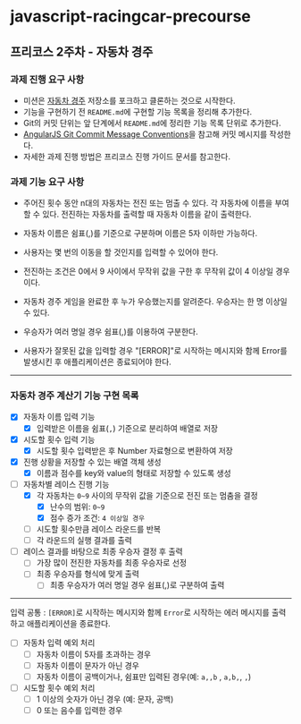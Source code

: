 # javascript-racingcar-precourse

## 프리코스 2주차 - 자동차 경주

### 과제 진행 요구 사항

- 미션은 [자동차 경주](https://github.com/woowacourse-precourse/javascript-racingcar-8) 저장소를 포크하고 클론하는 것으로 시작한다.
- 기능을 구현하기 전 `README.md`에 구현할 기능 목록을 정리해 추가한다.
- Git의 커밋 단위는 앞 단계에서 `README.md`에 정리한 기능 목록 단위로 추가한다.
- [AngularJS Git Commit Message Conventions](https://gist.github.com/stephenparish/9941e89d80e2bc58a153)을 참고해 커밋 메시지를 작성한다.
- 자세한 과제 진행 방법은 프리코스 진행 가이드 문서를 참고한다.

### 과제 기능 요구 사항

- 주어진 횟수 동안 n대의 자동차는 전진 또는 멈출 수 있다.
  각 자동차에 이름을 부여할 수 있다.
  전진하는 자동차를 출력할 때 자동차 이름을 같이 출력한다.

- 자동차 이름은 쉼표(,)를 기준으로 구분하며 이름은 5자 이하만 가능하다.

- 사용자는 몇 번의 이동을 할 것인지를 입력할 수 있어야 한다.

- 전진하는 조건은 0에서 9 사이에서 무작위 값을 구한 후 무작위 값이 4 이상일 경우이다.

- 자동차 경주 게임을 완료한 후 누가 우승했는지를 알려준다. 우승자는 한 명 이상일 수 있다.

- 우승자가 여러 명일 경우 쉼표(,)를 이용하여 구분한다.

- 사용자가 잘못된 값을 입력할 경우 "[ERROR]"로 시작하는 메시지와 함께 Error를 발생시킨 후 애플리케이션은 종료되어야 한다.

---

### 자동차 경주 계산기 기능 구현 목록

- [x] 자동차 이름 입력 기능
  - [x] 입력받은 이름을 쉼표(`,`) 기준으로 분리하여 배열로 저장

- [x] 시도할 횟수 입력 기능
  - [x] 시도할 횟수 입력받은 후 Number 자료형으로 변환하여 저장

- [x] 진행 상황을 저장할 수 있는 배열 객체 생성
  - [x] 이름과 점수를 key와 value의 형태로 저장할 수 있도록 생성

- [ ] 자동차별 레이스 진행 기능
  - [x] 각 자동차는 `0~9` 사이의 무작위 값을 기준으로 전진 또는 멈춤을 결정
    - [x] 난수의 범위: `0~9`
    - [x] 점수 증가 조건: `4 이상일 경우`
  - [ ] 시도할 횟수만큼 레이스 라운드를 반복
  - [ ] 각 라운드의 실행 결과를 출력

- [ ] 레이스 결과를 바탕으로 최종 우승자 결정 후 출력
  - [ ] 가장 많이 전진한 자동차를 최종 우승자로 선정
  - [ ] 최종 우승자를 형식에 맞게 출력
    - [ ] 최종 우승자가 여러 명일 경우 쉼표(,)로 구분하여 출력

---

입력 공통 : `[ERROR]`로 시작하는 메시지와 함께 `Error`로 시작하는 에러 메시지를 출력하고 애플리케이션을 종료한다.

- [ ] 자동차 입력 예외 처리
  - [ ] 자동차 이름이 5자를 초과하는 경우
  - [ ] 자동차 이름이 문자가 아닌 경우
  - [ ] 자동차 이름이 공백이거나, 쉼표만 입력된 경우(예: `a,,b` , `a,b,`, `,`)

- [ ] 시도할 횟수 예외 처리
  - [ ] 1 이상의 숫자가 아닌 경우 (예: 문자, 공백)
  - [ ] 0 또는 음수를 입력한 경우
